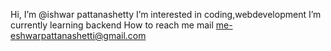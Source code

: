  Hi, I’m @ishwar pattanashetty
 I’m interested in coding,webdevelopment
 I’m currently learning backend 
  How to reach me mail me-eshwarpattanashetti@gmail.com


<!---
ishwarshetty/ishwarshetty is a ✨ special ✨ repository because its `README.md` (this file) appears on your GitHub profile.
You can click the Preview link to take a look at your changes.
--->
